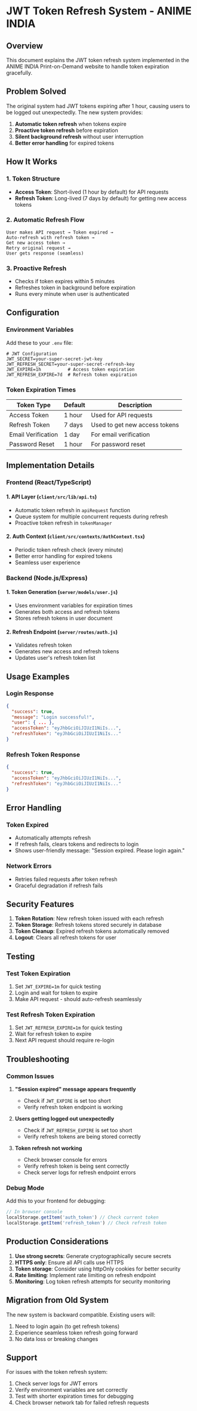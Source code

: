 # JWT Token Refresh System - ANIME INDIA

## Overview

This document explains the JWT token refresh system implemented in the ANIME INDIA Print-on-Demand website to handle token expiration gracefully.

## Problem Solved

The original system had JWT tokens expiring after 1 hour, causing users to be logged out unexpectedly. The new system provides:

1. **Automatic token refresh** when tokens expire
2. **Proactive token refresh** before expiration
3. **Silent background refresh** without user interruption
4. **Better error handling** for expired tokens

## How It Works

### 1. Token Structure
- **Access Token**: Short-lived (1 hour by default) for API requests
- **Refresh Token**: Long-lived (7 days by default) for getting new access tokens

### 2. Automatic Refresh Flow
```
User makes API request → Token expired → 
Auto-refresh with refresh token → 
Get new access token → 
Retry original request → 
User gets response (seamless)
```

### 3. Proactive Refresh
- Checks if token expires within 5 minutes
- Refreshes token in background before expiration
- Runs every minute when user is authenticated

## Configuration

### Environment Variables

Add these to your `.env` file:

```env
# JWT Configuration
JWT_SECRET=your-super-secret-jwt-key
JWT_REFRESH_SECRET=your-super-secret-refresh-key
JWT_EXPIRE=1h          # Access token expiration
JWT_REFRESH_EXPIRE=7d  # Refresh token expiration
```

### Token Expiration Times

| Token Type | Default | Description |
|------------|---------|-------------|
| Access Token | 1 hour | Used for API requests |
| Refresh Token | 7 days | Used to get new access tokens |
| Email Verification | 1 day | For email verification |
| Password Reset | 1 hour | For password reset |

## Implementation Details

### Frontend (React/TypeScript)

#### 1. API Layer (`client/src/lib/api.ts`)
- Automatic token refresh in `apiRequest` function
- Queue system for multiple concurrent requests during refresh
- Proactive token refresh in `tokenManager`

#### 2. Auth Context (`client/src/contexts/AuthContext.tsx`)
- Periodic token refresh check (every minute)
- Better error handling for expired tokens
- Seamless user experience

### Backend (Node.js/Express)

#### 1. Token Generation (`server/models/user.js`)
- Uses environment variables for expiration times
- Generates both access and refresh tokens
- Stores refresh tokens in user document

#### 2. Refresh Endpoint (`server/routes/auth.js`)
- Validates refresh token
- Generates new access and refresh tokens
- Updates user's refresh token list

## Usage Examples

### Login Response
```json
{
  "success": true,
  "message": "Login successful!",
  "user": { ... },
  "accessToken": "eyJhbGciOiJIUzI1NiIs...",
  "refreshToken": "eyJhbGciOiJIUzI1NiIs..."
}
```

### Refresh Token Response
```json
{
  "success": true,
  "accessToken": "eyJhbGciOiJIUzI1NiIs...",
  "refreshToken": "eyJhbGciOiJIUzI1NiIs..."
}
```

## Error Handling

### Token Expired
- Automatically attempts refresh
- If refresh fails, clears tokens and redirects to login
- Shows user-friendly message: "Session expired. Please login again."

### Network Errors
- Retries failed requests after token refresh
- Graceful degradation if refresh fails

## Security Features

1. **Token Rotation**: New refresh token issued with each refresh
2. **Token Storage**: Refresh tokens stored securely in database
3. **Token Cleanup**: Expired refresh tokens automatically removed
4. **Logout**: Clears all refresh tokens for user

## Testing

### Test Token Expiration
1. Set `JWT_EXPIRE=1m` for quick testing
2. Login and wait for token to expire
3. Make API request - should auto-refresh seamlessly

### Test Refresh Token Expiration
1. Set `JWT_REFRESH_EXPIRE=1m` for quick testing
2. Wait for refresh token to expire
3. Next API request should require re-login

## Troubleshooting

### Common Issues

1. **"Session expired" message appears frequently**
   - Check if `JWT_EXPIRE` is set too short
   - Verify refresh token endpoint is working

2. **Users getting logged out unexpectedly**
   - Check if `JWT_REFRESH_EXPIRE` is set too short
   - Verify refresh tokens are being stored correctly

3. **Token refresh not working**
   - Check browser console for errors
   - Verify refresh token is being sent correctly
   - Check server logs for refresh endpoint errors

### Debug Mode

Add this to your frontend for debugging:

```typescript
// In browser console
localStorage.getItem('auth_token') // Check current token
localStorage.getItem('refresh_token') // Check refresh token
```

## Production Considerations

1. **Use strong secrets**: Generate cryptographically secure secrets
2. **HTTPS only**: Ensure all API calls use HTTPS
3. **Token storage**: Consider using httpOnly cookies for better security
4. **Rate limiting**: Implement rate limiting on refresh endpoint
5. **Monitoring**: Log token refresh attempts for security monitoring

## Migration from Old System

The new system is backward compatible. Existing users will:
1. Need to login again (to get refresh tokens)
2. Experience seamless token refresh going forward
3. No data loss or breaking changes

## Support

For issues with the token refresh system:
1. Check server logs for JWT errors
2. Verify environment variables are set correctly
3. Test with shorter expiration times for debugging
4. Check browser network tab for failed refresh requests 